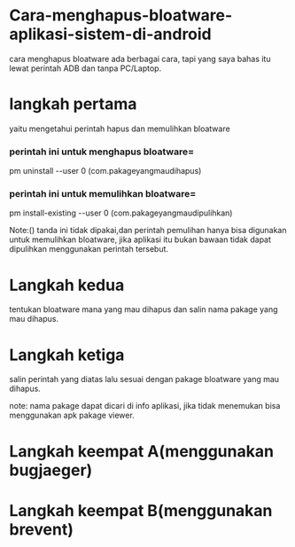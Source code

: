 # Cara-menghapus-bloatware-aplikasi-sistem-di-android

cara menghapus bloatware ada berbagai cara, tapi yang saya bahas itu lewat perintah ADB dan tanpa PC/Laptop.

# langkah pertama 
yaitu mengetahui perintah hapus dan memulihkan bloatware 
### perintah ini untuk menghapus bloatware=
 pm uninstall --user 0 (com.pakageyangmaudihapus)
### perintah ini untuk memulihkan bloatware=
 pm install-existing --user 0 (com.pakageyangmaudipulihkan)

Note:() tanda ini tidak dipakai,dan perintah pemulihan hanya bisa digunakan untuk memulihkan bloatware, jika aplikasi itu bukan bawaan tidak dapat dipulihkan menggunakan perintah tersebut.

# Langkah kedua
tentukan bloatware mana yang mau dihapus dan salin nama pakage yang mau dihapus.

# Langkah ketiga
salin perintah yang diatas lalu sesuai dengan pakage bloatware yang mau dihapus.

note: nama pakage dapat dicari di info aplikasi, jika tidak menemukan bisa menggunakan apk pakage viewer.

# Langkah keempat A(menggunakan bugjaeger)


# Langkah keempat B(menggunakan brevent)

